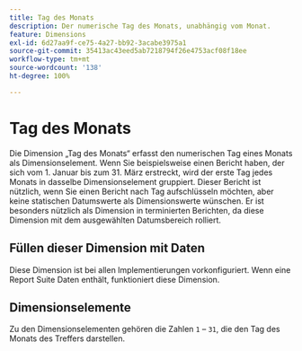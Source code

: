 ```yaml
---
title: Tag des Monats
description: Der numerische Tag des Monats, unabhängig vom Monat.
feature: Dimensions
exl-id: 6d27aa9f-ce75-4a27-bb92-3acabe3975a1
source-git-commit: 35413ac43eed5ab7218794f26e4753acf08f18ee
workflow-type: tm+mt
source-wordcount: '138'
ht-degree: 100%

---
```


# Tag des Monats

Die Dimension „Tag des Monats“ erfasst den numerischen Tag eines Monats als Dimensionselement. Wenn Sie beispielsweise einen Bericht haben, der sich vom 1. Januar bis zum 31. März erstreckt, wird der erste Tag jedes Monats in dasselbe Dimensionselement gruppiert. Dieser Bericht ist nützlich, wenn Sie einen Bericht nach Tag aufschlüsseln möchten, aber keine statischen Datumswerte als Dimensionswerte wünschen. Er ist besonders nützlich als Dimension in terminierten Berichten, da diese Dimension mit dem ausgewählten Datumsbereich rolliert.

## Füllen dieser Dimension mit Daten

Diese Dimension ist bei allen Implementierungen vorkonfiguriert. Wenn eine Report Suite Daten enthält, funktioniert diese Dimension.

## Dimensionselemente

Zu den Dimensionselementen gehören die Zahlen `1` – `31`, die den Tag des Monats des Treffers darstellen.
